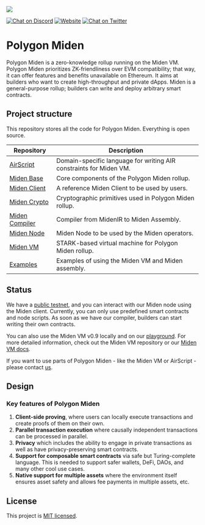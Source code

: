 ![](https://i.imgur.com/PX4WW56.jpg)

[![Chat on Discord][ico-discord]][link-discord] [![Website][ico-website]][link-website] [![Chat on Twitter][ico-twitter]][link-twitter]

[ico-discord]: https://img.shields.io/badge/-%20?style=social&logo=discord&logoColor=7B3FE4&label=polygonMiden
[ico-twitter]: https://img.shields.io/twitter/url?label=polygonMiden&style=social&url=https%3A%2F%2Ftwitter.com%2F0xpolygonmiden
[ico-website]: https://img.shields.io/static/v1?label=docs&message=PolygonMiden&color=7B3FE4

[link-discord]: https://discord.com/invite/0xpolygondevs
[link-twitter]: https://twitter.com/0xPolygonDevs
[link-website]: https://docs.polygon.technology/miden/

# Polygon Miden
Polygon Miden is a zero-knowledge rollup running on the Miden VM. Polygon Miden prioritizes ZK-friendliness over EVM compatibility; that way, it can offer features and benefits unavailable on Ethereum. It aims at builders who want to create high-throughput and private dApps. Miden is a general-purpose rollup; builders can write and deploy arbitrary smart contracts.

## Project structure
This repository stores all the code for Polygon Miden. Everything is open source. 

| Repository              | Description |
| ----------------------- | ----------- |
| [AirScript](https://github.com/0xPolygonMiden/air-script)     | Domain-specific language for writing AIR constraints for Miden VM. |
| [Miden Base](https://github.com/0xPolygonMiden/miden-base)    | Core components of the Polygon Miden rollup. |
| [Miden Client](https://github.com/0xPolygonMiden/miden-client)| A reference Miden Client to be used by users. |
| [Miden Crypto](https://github.com/0xPolygonMiden/crypto)      | Cryptographic primitives used in Polygon Miden rollup. |
| [Miden Compiler](https://github.com/0xPolygonMiden/compiler)  | Compiler from MidenIR to Miden Assembly. |
| [Miden Node](https://github.com/0xPolygonMiden/miden-node)    | Miden Node to be used by the Miden operators. |
| [Miden VM](https://github.com/0xPolygonMiden/miden-vm)        | STARK-based virtual machine for Polygon Miden rollup. |
| [Examples](https://github.com/0xPolygonMiden/examples)        | Examples of using the Miden VM and Miden assembly. |

## Status
We have a [public testnet](https://docs.polygon.technology/miden/miden-base/introduction/get-started/create-account-use-faucet/), and you can interact with our Miden node using the Miden client. Currently, you can only use predefined smart contracts and node scripts. As soon as we have our compiler, builders can start writing their own contracts.

You can also use the Miden VM v0.9 locally and on our [playground](https://0xpolygonmiden.github.io/examples/). For more detailed information, check out the Miden VM repository or our [Miden VM docs](https://wiki.polygon.technology/docs/miden/intro/main).
    
If you want to use parts of Polygon Miden - like the Miden VM or AirScript - please contact [us](dschmid@polygon.technology).

## Design    

### Key features of Polygon Miden
1. **Client-side proving**, where users can locally execute transactions and create proofs of them on their own. 
2. **Parallel transaction execution** where causally independent transactions can be processed in parallel.
3. **Privacy** which includes the ability to engage in private transactions as well as have privacy-preserving smart contracts.
4. **Support for composable smart contracts** via safe but Turing-complete language. This is needed to support safer wallets, DeFi, DAOs, and many other cool use cases.
5. **Native support for multiple assets** where the environment itself ensures asset safety and allows fee payments in multiple assets, etc.

    
## License
This project is [MIT licensed](https://github.com/0xPolygonMiden/.github/blob/main/LICENSE).
